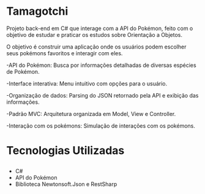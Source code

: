 # Tamagotchi

Projeto back-end em C# que interage com a API do Pokémon, feito com o objetivo de estudar e praticar os estudos sobre Orientação a Objetos.

O objetivo é construir uma aplicação onde os usuários podem escolher seus pokémons favoritos e interagir com eles.

-API do Pokémon: Busca por informações detalhadas de diversas espécies de Pokémon.

-Interface interativa: Menu intuitivo com opções para o usuário.

-Organização de dados: Parsing do JSON retornado pela API e exibição das informações.

-Padrão MVC: Arquitetura organizada em Model, View e Controller.

-Interação com os pokémons: Simulação de interações com os pokémons.

<h3 style="font-size: 2em;">Tecnologias Utilizadas</h3>

* C#
* API do Pokémon
* Biblioteca Newtonsoft.Json e RestSharp







